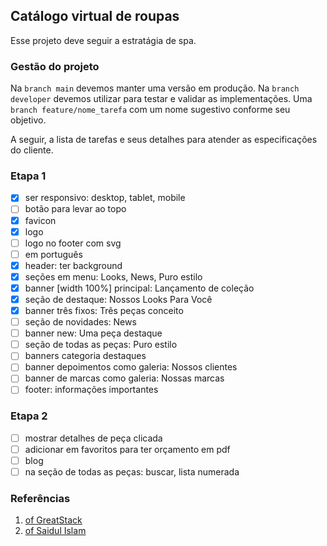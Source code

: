 ## Catálogo virtual de roupas

Esse projeto deve seguir a estratágia de spa.

### Gestão do projeto

Na `branch main` devemos manter uma versão em produção.
Na `branch developer` devemos utilizar para testar e validar as implementações.
Uma `branch feature/nome_tarefa` com um nome sugestivo conforme seu objetivo.

A seguir, a lista de tarefas e seus detalhes para atender as especificações do cliente.

### Etapa 1

- [x] ser responsivo: desktop, tablet, mobile
- [ ] botão para levar ao topo
- [x] favicon
- [x] logo
- [ ] logo no footer com svg
- [ ] em português
- [x] header: ter background
- [x] seções em menu: Looks, News, Puro estilo
- [x] banner [width 100%] principal: Lançamento de coleção 
- [x] seção de destaque: Nossos Looks Para Você
- [x] banner três fixos: Três peças conceito
- [ ] seção de novidades: News
- [ ] banner new: Uma peça destaque
- [ ] seção de todas as peças: Puro estilo
- [ ] banners categoria destaques
- [ ] banner depoimentos como galeria: Nossos clientes
- [ ] banner de marcas como galeria: Nossas marcas
- [ ] footer: informações importantes

### Etapa 2

- [ ] mostrar detalhes de peça clicada
- [ ] adicionar em favoritos para ter orçamento em pdf
- [ ] blog
- [ ] na seção de todas as peças: buscar, lista numerada

### Referências

1. [of GreatStack](https://www.youtube.com/watch?v=yQimoqo0-7g)
2. [of Saidul Islam](https://www.youtube.com/watch?v=FaNTVjATYHQ)